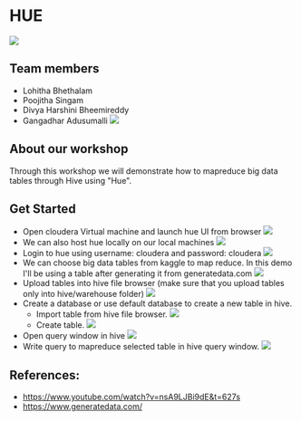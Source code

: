 # HUE
 ![](https://github.com/PoojithaSingam/Hue/blob/master/images/hue_logo.png)
  ## Team members
  * Lohitha Bhethalam
  * Poojitha Singam
  * Divya Harshini Bheemireddy
  * Gangadhar Adusumalli
  ![](https://github.com/PoojithaSingam/Hue/blob/master/images/Screenshot%20(73).png)
  ## About our workshop
  Through this workshop we will demonstrate how to mapreduce big data tables through Hive using "Hue".
  ## Get Started
  * Open cloudera Virtual machine and launch hue UI from browser
  ![](https://github.com/PoojithaSingam/Hue/blob/master/images/launchHue.PNG)
  * We can also host hue locally on our local machines
   ![](https://github.com/PoojithaSingam/Hue/blob/master/images/canalsohosthuelocally.PNG)
  * Login to hue using username: cloudera and password: cloudera
   ![](https://github.com/PoojithaSingam/Hue/blob/master/images/logintohue.PNG)
  * We can choose big data tables from kaggle to map reduce. In this demo I'll be using a table after generating it from generatedata.com
   ![](https://github.com/PoojithaSingam/Hue/blob/master/images/generatedata.PNG)
  * Upload tables into hive file browser (make sure that you upload tables only into hive/warehouse folder)
   ![](https://github.com/PoojithaSingam/Hue/blob/master/images/addfiletohivefolder.PNG)
 * Create a database or use default database to create a new table in hive. 
    * Import table from hive file browser.
   ![](https://github.com/PoojithaSingam/Hue/blob/master/images/importtablefromhivefolder.PNG)
    * Create table.
 ![](https://github.com/PoojithaSingam/Hue/blob/master/images/createtable.PNG)
 * Open query window in hive 
 ![](https://github.com/PoojithaSingam/Hue/blob/master/images/writehivequerytomapredce.PNG)
 * Write query to mapreduce selected table in hive query window.
 ![](https://github.com/PoojithaSingam/Hue/blob/master/images/mapreduce.PNG)
 ## References:
 * https://www.youtube.com/watch?v=nsA9LJBi9dE&t=627s
 * https://www.generatedata.com/
 
   
 
